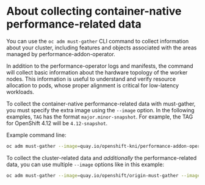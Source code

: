 About collecting container-native performance-related data
==========================================================

You can use the `oc adm must-gather` CLI command to collect information about your cluster, including features and objects associated with the areas managed by performance-addon-operator.

In addition to the performance-operator logs and manifests, the command will collect basic information about the hardware topology of the worker nodes.
This information is useful to understand and verify resource allocation to pods, whose proper alignment is critical for low-latency workloads.

To collect the container-native performance-related data with must-gather, you must specify the extra image using the `--image` option.
In the following examples, `TAG` has the format `major.minor-snapshot`. For example, the TAG for OpenShift 4.12 will be `4.12-snapshot`.

Example command line:
```bash
oc adm must-gather --image=quay.io/openshift-kni/performance-addon-operator-must-gather:$TAG
```

To collect the cluster-related data and *additionally* the performance-related data, you can use multiple `--image` options like in this example:
```bash
oc adm must-gather --image=quay.io/openshift/origin-must-gather --image=quay.io/openshift-kni/performance-addon-operator-must-gather:$TAG
```

